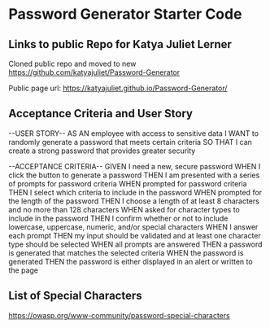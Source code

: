 # Password Generator Starter Code

## Links to public Repo for Katya Juliet Lerner
Cloned public repo and moved to new 
https://github.com/katyajuliet/Password-Generator

Public page url: 
https://katyajuliet.github.io/Password-Generator/

## Acceptance Criteria and User Story 
--USER STORY--
AS AN employee with access to sensitive data
I WANT to randomly generate a password that meets certain criteria
SO THAT I can create a strong password that provides greater security

--ACCEPTANCE CRITERIA--
GIVEN I need a new, secure password
WHEN I click the button to generate a password
THEN I am presented with a series of prompts for password criteria
WHEN prompted for password criteria
THEN I select which criteria to include in the password
WHEN prompted for the length of the password
THEN I choose a length of at least 8 characters and no more than 128 characters
WHEN asked for character types to include in the password
THEN I confirm whether or not to include lowercase, uppercase, numeric, and/or special characters
WHEN I answer each prompt
THEN my input should be validated and at least one character type should be selected
WHEN all prompts are answered
THEN a password is generated that matches the selected criteria
WHEN the password is generated
THEN the password is either displayed in an alert or written to the page

## List of Special Characters
https://owasp.org/www-community/password-special-characters

